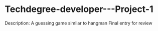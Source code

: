 # Techdegree-developer---Project-1


Description: A guessing game similar to hangman
Final entry for review
